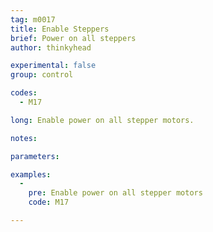 ```yaml
---
tag: m0017
title: Enable Steppers
brief: Power on all steppers
author: thinkyhead

experimental: false
group: control

codes:
  - M17

long: Enable power on all stepper motors.

notes:

parameters:

examples:
  -
    pre: Enable power on all stepper motors
    code: M17

---
```


